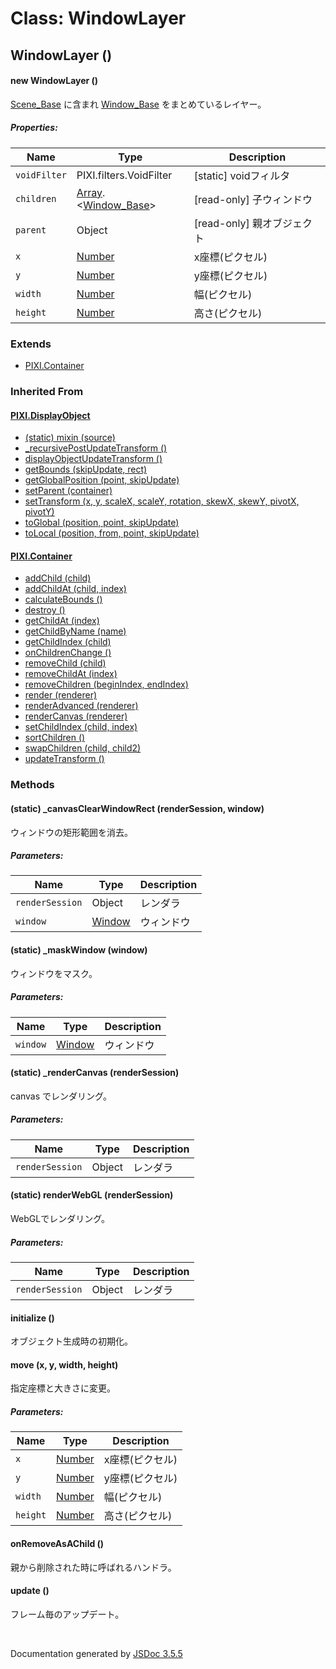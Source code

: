 # Class: WindowLayer

## WindowLayer ()

#### new WindowLayer ()

[Scene_Base](Scene_Base.md) に含まれ [Window_Base](Window_Base.md) をまとめているレイヤー。

##### Properties:

| Name | Type | Description |
| --- | --- | --- |
| `voidFilter` | PIXI.filters.VoidFilter | [static] voidフィルタ |
| `children` | [Array](Array.md).&lt;[Window_Base](Window_Base.md)&gt; | [read-only] 子ウィンドウ |
| `parent` | Object | [read-only] 親オブジェクト |
| `x` | [Number](Number.md) | x座標(ピクセル) |
| `y` | [Number](Number.md) | y座標(ピクセル) |
| `width` | [Number](Number.md) | 幅(ピクセル) |
| `height` | [Number](Number.md) | 高さ(ピクセル) |


### Extends

* [PIXI.Container](PIXI.Container.md)


### Inherited From

#### [PIXI.DisplayObject](PIXI.DisplayObject.md)

* [(static) mixin (source)](PIXI.DisplayObject.md#static-mixin-source)
* [\_recursivePostUpdateTransform ()](PIXI.DisplayObject.md#_recursivepostupdatetransform-)
* [displayObjectUpdateTransform ()](PIXI.DisplayObject.md#displayobjectupdatetransform-)
* [getBounds (skipUpdate, rect)](PIXI.DisplayObject.md#getbounds-skipupdate-rect--pixirectangle)
* [getGlobalPosition (point, skipUpdate)](PIXI.DisplayObject.md#getglobalposition-point-skipupdate--pixipoint)
* [setParent (container)](PIXI.DisplayObject.md#setparent-container--pixicontainer)
* [setTransform (x, y, scaleX, scaleY, rotation, skewX, skewY, pivotX, pivotY)](PIXI.DisplayObject.md#settransform-x-y-scalex-scaley-rotation-skewx-skewy-pivotx-pivoty--pixidisplayobject)
* [toGlobal (position, point, skipUpdate)](PIXI.DisplayObject.md#toglobal-position-point-skipupdate--pixipoint)
* [toLocal (position, from, point, skipUpdate)](PIXI.DisplayObject.md#tolocal-position-from-point-skipupdate--pixipoint)

#### [PIXI.Container](PIXI.Container.md)

* [addChild (child) ](PIXI.Container.md#addchild-child--pixidisplayobject)
* [addChildAt (child, index)](PIXI.Container.md#addchildat-child-index--pixidisplayobject)
* [calculateBounds ()](PIXI.Container.md#calculatebounds-)
* [destroy ()](PIXI.Container.md#destroy-)
* [getChildAt (index)](PIXI.Container.md#getchildat-index--pixidisplayobject)
* [getChildByName (name)](PIXI.Container.md#getchildbyname-name--pixidisplayobject)
* [getChildIndex (child)](PIXI.Container.md#getchildindex-child--pixidisplayobject)
* [onChildrenChange ()](PIXI.Container.md#onchildrenchange-)
* [removeChild (child)](PIXI.Container.md#removechild-child--pixidisplayobject)
* [removeChildAt (index)](PIXI.Container.md#removechildat-index--pixidisplayobject)
* [removeChildren (beginIndex, endIndex)](PIXI.Container.md#removechildren-beginindex-endindex--arraypixidisplayobject)
* [render (renderer)](PIXI.Container.md#render-renderer)
* [renderAdvanced (renderer)](PIXI.Container.md#renderadvanced-renderer)
* [renderCanvas (renderer)](PIXI.Container.md#rendercanvas-renderer)
* [setChildIndex (child, index)](PIXI.Container.md#setchildindex-child-index)
* [sortChildren ()](PIXI.Container.md#sortchildren-)
* [swapChildren (child, child2)](PIXI.Container.md#swapchildren-child-child2)
*  [updateTransform ()](PIXI.Container.md#updatetransform-)


### Methods

#### (static) _canvasClearWindowRect (renderSession, window)
ウィンドウの矩形範囲を消去。

##### Parameters:

| Name | Type | Description |
| --- | --- | --- |
| `renderSession` | Object | レンダラ |
| `window` | [Window](Window.md) | ウィンドウ |


#### (static) _maskWindow (window)
ウィンドウをマスク。

##### Parameters:

| Name | Type | Description |
| --- | --- | --- |
| `window` | [Window](Window.md) | ウィンドウ |


#### (static) _renderCanvas (renderSession)
canvas でレンダリング。

##### Parameters:

| Name | Type | Description |
| --- | --- | --- |
| `renderSession` | Object | レンダラ |


#### (static) renderWebGL (renderSession)
WebGLでレンダリング。

##### Parameters:

| Name | Type | Description |
| --- | --- | --- |
| `renderSession` | Object | レンダラ |



#### initialize ()
オブジェクト生成時の初期化。


#### move (x, y, width, height)
指定座標と大きさに変更。

##### Parameters:

| Name | Type | Description |
| --- | --- | --- |
| `x` | [Number](Number.md) | x座標(ピクセル) |
| `y` | [Number](Number.md) | y座標(ピクセル) |
| `width` | [Number](Number.md) | 幅(ピクセル) |
| `height` | [Number](Number.md) | 高さ(ピクセル) |


#### onRemoveAsAChild ()
親から削除された時に呼ばれるハンドラ。


#### update ()
フレーム毎のアップデート。


 <br>

  Documentation generated by [JSDoc 3.5.5](https://github.com/jsdoc3/jsdoc)

